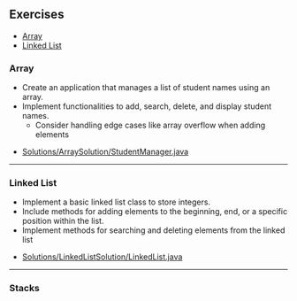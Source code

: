 ## Exercises
- [Array](#array)
- [Linked List](#linked-list)

### Array
* Create an application that manages a list of student
  names using an array.
* Implement functionalities to add, search, delete,
  and display student names.
  * Consider handling edge cases like array overflow
    when adding elements

- [Solutions/ArraySolution/StudentManager.java](Solutions/ArraySolution/StudentManager.java)

---

### Linked List
* Implement a basic linked list class to store integers.
* Include methods for adding elements to the beginning, end, or a specific
position within the list.
* Implement methods for searching and deleting elements from the linked list

- [Solutions/LinkedListSolution/LinkedList.java](Solutions/LinkedListSolution/LinkedList.java)

---

### Stacks






